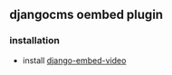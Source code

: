 ## djangocms oembed plugin

### installation

* install [django-embed-video](https://github.com/yetty/django-embed-video)
